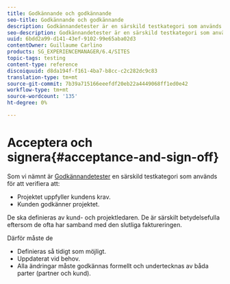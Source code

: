 ```yaml
---
title: Godkännande och godkännande
seo-title: Godkännande och godkännande
description: Godkännandetester är en särskild testkategori som används för att verifiera att projektet uppfyller kundens krav och att kunden godkänner projektet
seo-description: Godkännandetester är en särskild testkategori som används för att verifiera att projektet uppfyller kundens krav och att kunden godkänner projektet
uuid: 6bdd2a99-d141-43ef-9102-99e65aba02d3
contentOwner: Guillaume Carlino
products: SG_EXPERIENCEMANAGER/6.4/SITES
topic-tags: testing
content-type: reference
discoiquuid: d8da194f-f161-4ba7-b8cc-c2c282dc9c83
translation-type: tm+mt
source-git-commit: 7b39a715166eeefdf20eb22a4449068ff1ed0e42
workflow-type: tm+mt
source-wordcount: '135'
ht-degree: 0%

---
```



# Acceptera och signera{#acceptance-and-sign-off}

Som vi nämnt är [Godkännandetester](/help/sites-developing/planning.md) en särskild testkategori som används för att verifiera att:

* Projektet uppfyller kundens krav.
* Kunden godkänner projektet.

De ska definieras av kund- och projektledaren. De är särskilt betydelsefulla eftersom de ofta har samband med den slutliga faktureringen.

Därför måste de

* Definieras så tidigt som möjligt.
* Uppdaterat vid behov.
* Alla ändringar måste godkännas formellt och undertecknas av båda parter (partner och kund).

